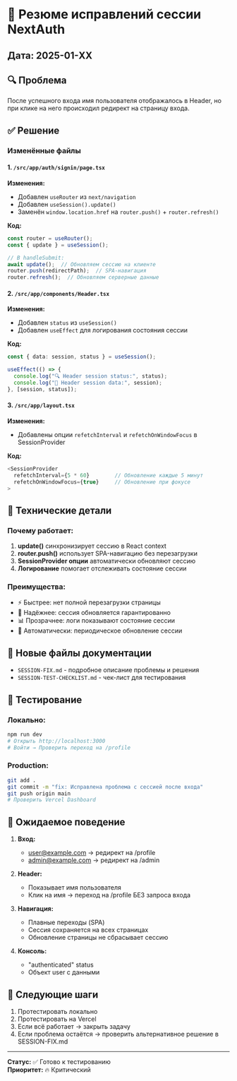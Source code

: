 # 🎯 Резюме исправлений сессии NextAuth

## Дата: 2025-01-XX

## 🔍 Проблема
После успешного входа имя пользователя отображалось в Header, но при клике на него происходил редирект на страницу входа.

## ✅ Решение

### Изменённые файлы

#### 1. `/src/app/auth/signin/page.tsx`
**Изменения:**
- Добавлен `useRouter` из `next/navigation`
- Добавлен `useSession().update()`
- Заменён `window.location.href` на `router.push()` + `router.refresh()`

**Код:**
```typescript
const router = useRouter();
const { update } = useSession();

// В handleSubmit:
await update();  // Обновляем сессию на клиенте
router.push(redirectPath);  // SPA-навигация
router.refresh();  // Обновляем серверные данные
```

#### 2. `/src/app/components/Header.tsx`
**Изменения:**
- Добавлен `status` из `useSession()`
- Добавлен `useEffect` для логирования состояния сессии

**Код:**
```typescript
const { data: session, status } = useSession();

useEffect(() => {
  console.log("🔍 Header session status:", status);
  console.log("👤 Header session data:", session);
}, [session, status]);
```

#### 3. `/src/app/layout.tsx`
**Изменения:**
- Добавлены опции `refetchInterval` и `refetchOnWindowFocus` в SessionProvider

**Код:**
```typescript
<SessionProvider 
  refetchInterval={5 * 60}        // Обновление каждые 5 минут
  refetchOnWindowFocus={true}     // Обновление при фокусе
>
```

## 🔧 Технические детали

### Почему работает:
1. **update()** синхронизирует сессию в React context
2. **router.push()** использует SPA-навигацию без перезагрузки
3. **SessionProvider опции** автоматически обновляют сессию
4. **Логирование** помогает отслеживать состояние сессии

### Преимущества:
- ⚡ Быстрее: нет полной перезагрузки страницы
- 🎯 Надёжнее: сессия обновляется гарантированно
- 📊 Прозрачнее: логи показывают состояние сессии
- 🔄 Автоматически: периодическое обновление сессии

## 📝 Новые файлы документации
- `SESSION-FIX.md` - подробное описание проблемы и решения
- `SESSION-TEST-CHECKLIST.md` - чек-лист для тестирования

## 🧪 Тестирование

### Локально:
```bash
npm run dev
# Открыть http://localhost:3000
# Войти → Проверить переход на /profile
```

### Production:
```bash
git add .
git commit -m "fix: Исправлена проблема с сессией после входа"
git push origin main
# Проверить Vercel Dashboard
```

## 🎯 Ожидаемое поведение

1. **Вход:**
   - user@example.com → редирект на /profile
   - admin@example.com → редирект на /admin

2. **Header:**
   - Показывает имя пользователя
   - Клик на имя → переход на /profile БЕЗ запроса входа

3. **Навигация:**
   - Плавные переходы (SPA)
   - Сессия сохраняется на всех страницах
   - Обновление страницы не сбрасывает сессию

4. **Консоль:**
   - "authenticated" status
   - Объект user с данными

## 🚀 Следующие шаги
1. Протестировать локально
2. Протестировать на Vercel
3. Если всё работает → закрыть задачу
4. Если проблема остаётся → проверить альтернативное решение в SESSION-FIX.md

---
**Статус:** ✅ Готово к тестированию  
**Приоритет:** 🔥 Критический  
